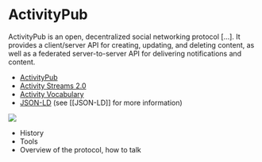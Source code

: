 # ActivityPub

ActivityPub is an open, decentralized social networking protocol [...]. It provides a client/server API for creating, updating, and deleting content, as well as a federated server-to-server API for delivering notifications and content.

- [ActivityPub](https://w3c.github.io/activitypub)
- [Activity Streams 2.0](https://www.w3.org/TR/activitystreams-core)
- [Activity Vocabulary](https://www.w3.org/TR/activitystreams-vocabulary)
- [JSON-LD](https://www.w3.org/TR/json-ld) (see [[JSON-LD]] for more information)


![](activity-pub-mechanics.png)


- History
- Tools
- Overview of the protocol, how to talk